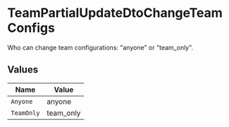 # TeamPartialUpdateDtoChangeTeamConfigs

Who can change team configurations: "anyone" or "team_only".


## Values

| Name       | Value      |
| ---------- | ---------- |
| `Anyone`   | anyone     |
| `TeamOnly` | team_only  |